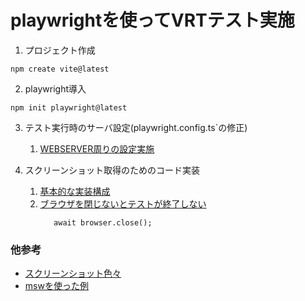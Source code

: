 # playwrightを使ってVRTテスト実施

1. プロジェクト作成
```
npm create vite@latest
```
2. playwright導入
```
npm init playwright@latest
```

3. テスト実行時のサーバ設定(playwright.config.ts`の修正)
   1. [WEBSERVER周りの設定実施](https://blog.delpuppo.net/playwright-lets-start)

4. スクリーンショット取得のためのコード実装
   1. [基本的な実装構成](https://www.gaji.jp/blog/2022/06/20/10183/)
   2. [ブラウザを閉じないとテストが終了しない](https://blog.kapiecii.com/posts/2022/10/30/playwright-and-docker/)
      ```
         await browser.close();
      ```
   
### 他参考
- [スクリーンショット色々](https://testersdock.com/playwright-screenshot-capture/)
- [mswを使った例](https://zenn.dev/dyoshikawa/articles/07ab82a5cbcde0)

